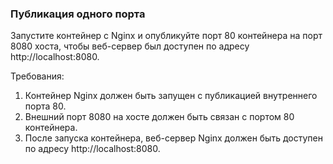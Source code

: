 
### Публикация одного порта

Запустите контейнер с Nginx и опубликуйте порт 80 контейнера на порт 8080 хоста, чтобы веб-сервер был доступен по адресу http://localhost:8080.

Требования:
1. Контейнер Nginx должен быть запущен с публикацией внутреннего порта 80. 
2. Внешний порт 8080 на хосте должен быть связан с портом 80 контейнера. 
3. После запуска контейнера, веб-сервер Nginx должен быть доступен по адресу http://localhost:8080.